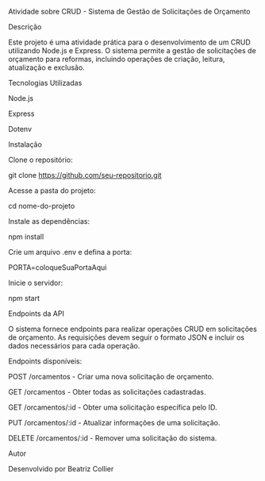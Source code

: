 Atividade sobre CRUD - Sistema de Gestão de Solicitações de Orçamento

Descrição

Este projeto é uma atividade prática para o desenvolvimento de um CRUD utilizando Node.js e Express. O sistema permite a gestão de solicitações de orçamento para reformas, incluindo operações de criação, leitura, atualização e exclusão.

Tecnologias Utilizadas

Node.js

Express

Dotenv

Instalação

Clone o repositório:

git clone https://github.com/seu-repositorio.git

Acesse a pasta do projeto:

cd nome-do-projeto

Instale as dependências:

npm install

Crie um arquivo .env e defina a porta:

PORTA=coloqueSuaPortaAqui

Inicie o servidor:

npm start

Endpoints da API

O sistema fornece endpoints para realizar operações CRUD em solicitações de orçamento. As requisições devem seguir o formato JSON e incluir os dados necessários para cada operação.

Endpoints disponíveis:

POST /orcamentos - Criar uma nova solicitação de orçamento.

GET /orcamentos - Obter todas as solicitações cadastradas.

GET /orcamentos/:id - Obter uma solicitação específica pelo ID.

PUT /orcamentos/:id - Atualizar informações de uma solicitação.

DELETE /orcamentos/:id - Remover uma solicitação do sistema.

Autor

Desenvolvido por Beatriz Collier